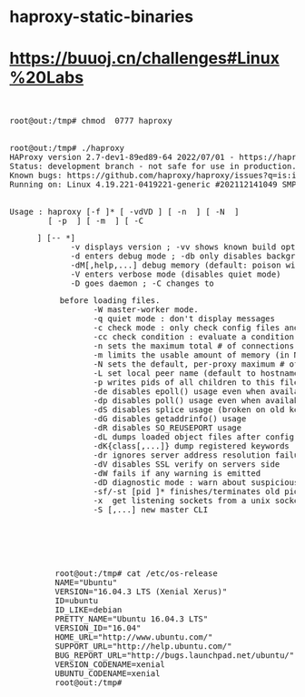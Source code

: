 # haproxy-static-binaries
# https://buuoj.cn/challenges#Linux%20Labs

<pre>


root@out:/tmp# chmod  0777 haproxy


root@out:/tmp# ./haproxy
HAProxy version 2.7-dev1-89ed89-64 2022/07/01 - https://haproxy.org/
Status: development branch - not safe for use in production.
Known bugs: https://github.com/haproxy/haproxy/issues?q=is:issue+is:open
Running on: Linux 4.19.221-0419221-generic #202112141049 SMP Tue Dec 14 11:54:51 UTC 2021 x86_64


Usage : haproxy [-f <cfgfile|cfgdir>]* [ -vdVD ] [ -n <maxconn> ] [ -N <maxpconn> ]
        [ -p <pidfile> ] [ -m <max megs> ] [ -C <dir> ] [-- <cfgfile>*]
        -v displays version ; -vv shows known build options.
        -d enters debug mode ; -db only disables background mode.
        -dM[<byte>,help,...] debug memory (default: poison with <byte>/0x50)
        -V enters verbose mode (disables quiet mode)
        -D goes daemon ; -C changes to <dir> before loading files.
        -W master-worker mode.
        -q quiet mode : don't display messages
        -c check mode : only check config files and exit
        -cc check condition : evaluate a condition and exit
        -n sets the maximum total # of connections (uses ulimit -n)
        -m limits the usable amount of memory (in MB)
        -N sets the default, per-proxy maximum # of connections (0)
        -L set local peer name (default to hostname)
        -p writes pids of all children to this file
        -de disables epoll() usage even when available
        -dp disables poll() usage even when available
        -dS disables splice usage (broken on old kernels)
        -dG disables getaddrinfo() usage
        -dR disables SO_REUSEPORT usage
        -dL dumps loaded object files after config checks
        -dK{class[,...]} dump registered keywords (use 'help' for list)
        -dr ignores server address resolution failures
        -dV disables SSL verify on servers side
        -dW fails if any warning is emitted
        -dD diagnostic mode : warn about suspicious configuration statements
        -sf/-st [pid ]* finishes/terminates old pids.
        -x <unix_socket> get listening sockets from a unix socket
        -S <bind>[,<bind options>...] new master CLI






root@out:/tmp# cat /etc/os-release 
NAME="Ubuntu"
VERSION="16.04.3 LTS (Xenial Xerus)"
ID=ubuntu
ID_LIKE=debian
PRETTY_NAME="Ubuntu 16.04.3 LTS"
VERSION_ID="16.04"
HOME_URL="http://www.ubuntu.com/"
SUPPORT_URL="http://help.ubuntu.com/"
BUG_REPORT_URL="http://bugs.launchpad.net/ubuntu/"
VERSION_CODENAME=xenial
UBUNTU_CODENAME=xenial
root@out:/tmp# 


